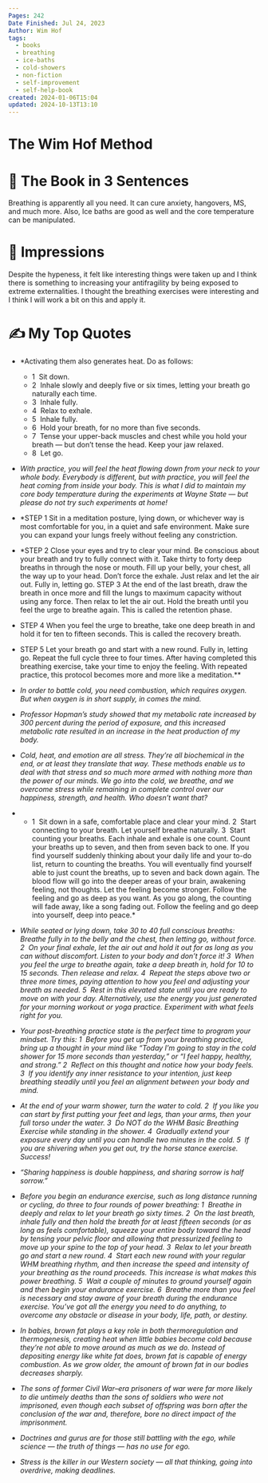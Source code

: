 ```yaml
---
Pages: 242
Date Finished: Jul 24, 2023
Author: Wim Hof
tags:
  - books
  - breathing
  - ice-baths
  - cold-showers
  - non-fiction
  - self-improvement
  - self-help-book
created: 2024-01-06T15:04
updated: 2024-10-13T13:10
---
```

# The Wim Hof Method



# 🚀 The Book in 3 Sentences
Breathing is apparently all you need. It can cure anxiety, hangovers, MS, and much more. Also, Ice baths are good as well and the core temperature can be manipulated. 

# 🎨 Impressions
Despite the hypeness, it felt like interesting things were taken up and I think there is something to increasing your antifragility by being exposed to extreme externalities. 
I thought the breathing exercises were interesting and I think I will work a bit on this and apply it. 

# ✍️ My Top  Quotes

- *Activating them also generates heat. Do as follows: 
	- 1  Sit down. 
	- 2  Inhale slowly and deeply five or six times, letting your breath go naturally each time. 
	- 3  Inhale fully. 
	- 4  Relax to exhale. 
	- 5  Inhale fully. 
	- 6  Hold your breath, for no more than five seconds. 
	- 7  Tense your upper-back muscles and chest while you hold your breath — but don’t tense the head. Keep your jaw relaxed. 
	- 8  Let go. 
- *With practice, you will feel the heat flowing down from your neck to your whole body. Everybody is different, but with practice, you will feel the heat coming from inside your body. This is what I did to maintain my core body temperature during the experiments at Wayne State — but please do not try such experiments at home!* 
 
- *STEP 1 Sit in a meditation posture, lying down, or whichever way is most comfortable for you, in a quiet and safe environment. Make sure you can expand your lungs freely without feeling any constriction. 
- *STEP 2 Close your eyes and try to clear your mind. Be conscious about your breath and try to fully connect with it. Take thirty to forty deep breaths in through the nose or mouth. Fill up your belly, your chest, all the way up to your head. Don’t force the exhale. Just relax and let the air out. Fully in, letting go. STEP 3 At the end of the last breath, draw the breath in once more and fill the lungs to maximum capacity without using any force. Then relax to let the air out. Hold the breath until you feel the urge to breathe again. This is called the retention phase. 
- STEP 4 When you feel the urge to breathe, take one deep breath in and hold it for ten to fifteen seconds. This is called the recovery breath. 
- STEP 5 Let your breath go and start with a new round. Fully in, letting go. Repeat the full cycle three to four times. After having completed this breathing exercise, take your time to enjoy the feeling. With repeated practice, this protocol becomes more and more like a meditation.** 
 
- *In order to battle cold, you need combustion, which requires oxygen. But when oxygen is in short supply, in comes the mind.* 
 
- *Professor Hopman’s study showed that my metabolic rate increased by 300 percent during the period of exposure, and this increased metabolic rate resulted in an increase in the heat production of my body.* 
 
- *Cold, heat, and emotion are all stress. They’re all biochemical in the end, or at least they translate that way. These methods enable us to deal with that stress and so much more armed with nothing more than the power of our minds. We go into the cold, we breathe, and we overcome stress while remaining in complete control over our happiness, strength, and health. Who doesn’t want that?* 
 
- * 1  Sit down in a safe, comfortable place and clear your mind. 
	 2  Start connecting to your breath. Let yourself breathe naturally. 
	 3  Start counting your breaths. Each inhale and exhale is one count. Count your breaths up to seven, and then from seven back to one. If you find yourself suddenly thinking about your daily life and your to-do list, return to counting the breaths. You will eventually find yourself able to just count the breaths, up to seven and back down again. The blood flow will go into the deeper areas of your brain, awakening feeling, not thoughts. Let the feeling become stronger. Follow the feeling and go as deep as you want. As you go along, the counting will fade away, like a song fading out. Follow the feeling and go deep into yourself, deep into peace.* 
 
- *While seated or lying down, take 30 to 40 full conscious breaths: Breathe fully in to the belly and the chest, then letting go, without force. 
	2  On your final exhale, let the air out and hold it out for as long as you can without discomfort. Listen to your body and don’t force it! 
	3  When you feel the urge to breathe again, take a deep breath in, hold for 10 to 15 seconds. Then release and relax. 
	4  Repeat the steps above two or three more times, paying attention to how you feel and adjusting your breath as needed.
	5  Rest in this elevated state until you are ready to move on with your day. Alternatively, use the energy you just generated for your morning workout or yoga practice. Experiment with what feels right for you.* 
 
- *Your post-breathing practice state is the perfect time to program your mindset. Try this: 
	1  Before you get up from your breathing practice, bring up a thought in your mind like “Today I’m going to stay in the cold shower for 15 more seconds than yesterday,” or “I feel happy, healthy, and strong.” 
	2  Reflect on this thought and notice how your body feels. 
	3  If you identify any inner resistance to your intention, just keep breathing steadily until you feel an alignment between your body and mind.* 
 
- *At the end of your warm shower, turn the water to cold. 
	2  If you like you can start by first putting your feet and legs, than your arms, then your full torso under the water. 
	3  Do NOT do the WHM Basic Breathing Exercise while standing in the shower. 
	4  Gradually extend your exposure every day until you can handle two minutes in the cold. 5  If you are shivering when you get out, try the horse stance exercise.  Success!* 
 
- *“Sharing happiness is double happiness, and sharing sorrow is half sorrow.”* 
 
- *Before you begin an endurance exercise, such as long distance running or cycling, do three to four rounds of power breathing: 
	1  Breathe in deeply and relax to let your breath go sixty times. 
	2  On the last breath, inhale fully and then hold the breath for at least fifteen seconds (or as long as feels comfortable), squeeze your entire body toward the head by tensing your pelvic floor and allowing that pressurized feeling to move up your spine to the top of your head. 
	3  Relax to let your breath go and start a new round. 
	4  Start each new round with your regular WHM breathing rhythm, and then increase the speed and intensity of your breathing as the round proceeds. This increase is what makes this power breathing. 
	5  Wait a couple of minutes to ground yourself again and then begin your endurance exercise. 
	6  Breathe more than you feel is necessary and stay aware of your breath during the endurance exercise. You’ve got all the energy you need to do anything, to overcome any obstacle or disease in your body, life, path, or destiny.* 
 
- *In babies, brown fat plays a key role in both thermoregulation and thermogenesis, creating heat when little babies become cold because they’re not able to move around as much as we do. Instead of depositing energy like white fat does, brown fat is capable of energy combustion. As we grow older, the amount of brown fat in our bodies decreases sharply.* 
 
- *The sons of former Civil War–era prisoners of war were far more likely to die untimely deaths than the sons of soldiers who were not imprisoned, even though each subset of offspring was born after the conclusion of the war and, therefore, bore no direct impact of the imprisonment.* 
 
- *Doctrines and gurus are for those still battling with the ego, while science — the truth of things — has no use for ego.* 
 
- *Stress is the killer in our Western society — all that thinking, going into overdrive, making deadlines.* 
 
